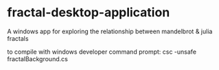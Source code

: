 # fractal-desktop-application
A windows app for exploring the relationship between mandelbrot &amp; julia fractals

to compile with windows developer command prompt: 
csc -unsafe fractalBackground.cs

